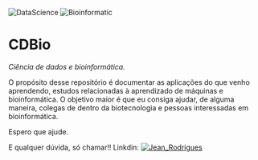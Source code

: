 ![DataScience](https://img.shields.io/badge/-Ciência_de_Dados-green.svg) ![Bioinformatic](https://img.shields.io/badge/-Bioinformática-blue.svg)



# CDBio
<sun> *Ciência de dados e bioinformática.*

O propósito desse repositório é documentar as aplicações do que venho aprendendo, estudos relacionadas à aprendizado de máquinas e bioinformática.
O objetivo maior é que eu consiga ajudar, de alguma maneira, colegas de dentro da biotecnologia e pessoas interessadas em bioinformática.

Espero que ajude.

E qualquer dúvida, só chamar!!
Linkdin: [![Jean_Rodrigues](https://img.shields.io/badge/JeanRodrigues-red.svg)](https://www.linkedin.com/in/jean-rodrigues/)
  

  
  
